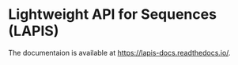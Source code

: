 # Lightweight API for Sequences (LAPIS)

The documentaion is available at https://lapis-docs.readthedocs.io/.
